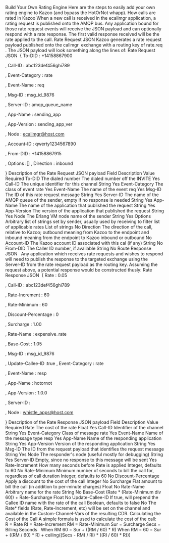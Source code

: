 Build Your Own Rating Engine
Here are the steps to easily add your own rating engine to Kazoo (and bypass the HotOrNot whapp).
How calls are rated in Kazoo
When a new call is received in the ecallmgr application, a rating request is published onto the AMQP bus. Any application bound for those rate request events will receive the JSON payload and can optionally respond with a rate response. The first valid response received will be the rate applied to the call.
Rate Request JSON
Kazoo generates a rate request payload published onto the 
callmgr
 exchange with a routing key of 
rate.req
. The JSON payload will look something along the lines of:
Rate Request JSON
 {
To-DID
:
+14158867900

  ,
Call-ID
:
abc123def456ghi789

  ,
Event-Category
:
rate

  ,
Event-Name
:
req

  ,
Msg-ID
:
msg_id_9876

  ,
Server-ID
:
amqp_queue_name

  ,
App-Name
:
sending_app

  ,
App-Version
:
sending_app_ver

  ,
Node
:
ecallmgr@host.com

  ,
Account-ID
:
qwerty1234567890

  ,
From-DID
:
+14158867915

  ,
Options
:[]
  ,
Direction
:
inbound

}
Description of the Rate Request JSON payload
Field
Description
Value
Required
To-DID
The dialed number
The dialed number off the INVITE
Yes
Call-ID
The unique identifier for this channel
String
Yes
Event-Category
The class of event
rate
Yes
Event-Name
The name of the event
req
Yes
Msg-ID
The ID of this rate request message
String
Yes
Server-ID
The name of the AMQP queue of the sender, empty if no response is needed
String
Yes
App-Name
The name of the application that published the request
String
Yes
App-Version
The version of the application that published the request
String
Yes
Node
The Erlang VM node name of the sender
String
Yes
Options
Arbitrary list of strings set by sender, usually used by receiving to filter list of applicable rates
List of strings
No
Direction
The direction of the call, relative to Kazoo; 
outbound
 meaning from Kazoo to the endpoint and 
inbound
 meaning from the endpoint to Kazoo
inbound
 or 
outbound
No
Account-ID
The Kazoo account ID associated with this cal (if any)
String
No
From-DID
The Caller ID number, if available
String
No
Route Response JSON
 
Any application which receives rate requests and wishes to respond will need to publish the response to the 
targeted
 exchange using the Server-ID from the rate request payload as the routing key. Assuming the request above, a potential response would be constructed thusly:
Rate Response JSON
 {
Rate
:
0.05

  ,
Call-ID
:
abc123def456ghi789

  ,
Rate-Increment
:
60

  ,
Rate-Minimum
:
60

  ,
Discount-Percentage
:
0

  ,
Surcharge
:
1.00

  ,
Rate-Name
:
expensive_rate

  ,
Base-Cost
:
1.05

  ,
Msg-ID
:
msg_id_9876

  ,
Update-Callee-ID
:true
  ,
Event-Category
:
rate

  ,
Event-Name
:
resp

  ,
App-Name
:
hotornot

  ,
App-Version
:
1.0.0

  ,
Server-ID
:

  ,
Node
:
whistle_apps@host.com

}
Description of the Rate Response JSON payload
Field
Description
Value
Required
Rate
The cost of the rate
Float
Yes
Call-ID
Identifier of the channel
String
Yes
Event-Category
Class of message
rate
Yes
Event-Name
Name of the message type
resp
Yes
App-Name
Name of the responding application
String
Yes
App-Version
Version of the responding application
String
Yes
Msg-ID
The ID from the request payload that identifies the request message
String
Yes
Node
The responder's node (useful mostly for debugging)
String
Yes
Server-ID
Empty, since no response to this message will be sent
Yes
Rate-Increment
How many seconds before Rate is applied
Integer, defaults to 60
No
Rate-Minimum
Minimum number of seconds to bill the call for, regardless of call duration
Integer, defaults to 60
No
Discount-Percentage
Apply a discount to the cost of the call
Integer
No
Surcharge
Flat amount to bill the call (in addition to per-minute charges)
Float
No
Rate-Name
Arbitrary name for the rate
String
No
Base-Cost
(Rate * (Rate-Minimum div 60)) + Rate-Surcharge
Float
No
Update-Callee-ID
If true, will prepend the Callee ID name with the rate of the call
Boolean, defaults to false
No
The Rate* fields (Rate, Rate-Increment, etc) will be set on the channel and available in the 
Custom-Channel-Vars
 of the resulting CDR.
Calculating the Cost of the Call
A simple formula is used to calculate the cost of the call:
 
 
 
R = Rate
RI = Rate-Increment
RM = Rate-Minimum
Sur = Surcharge
Secs = Billing Seconds
 
When RM 
 60 =
 Sur + ((RM / 60) * R)
When RM 
= 60 =
 Sur + ((RM / 60) * R) + ceiling((Secs - RM) / RI) * ((RI / 60) * R)))
 
 
 
